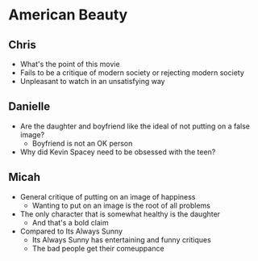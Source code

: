 # American Beauty

## Chris

-  What's the point of this movie
- Fails to be a critique of modern society or rejecting modern society
- Unpleasant to watch in an unsatisfying way

## Danielle

- Are the daughter and boyfriend like the ideal of not putting on a false
  image?
  - Boyfriend is not an OK person
- Why did Kevin Spacey need to be obsessed with the teen?

## Micah

- General critique of putting on an image of happiness
  - Wanting to put on an image is the root of all problems
- The only character that is somewhat healthy is the daughter
  - And that's a bold claim
- Compared to Its Always Sunny
  - Its Always Sunny has entertaining and funny critiques
  - The bad people get their comeuppance
